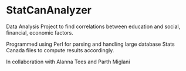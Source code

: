 # StatCanAnalyzer
Data Analysis Project to find correlations between education and social, financial, economic factors.

Programmed using Perl for parsing and handling large database Stats Canada files to compute results accordingly.

In collaboration with Alanna Tees and Parth Miglani

